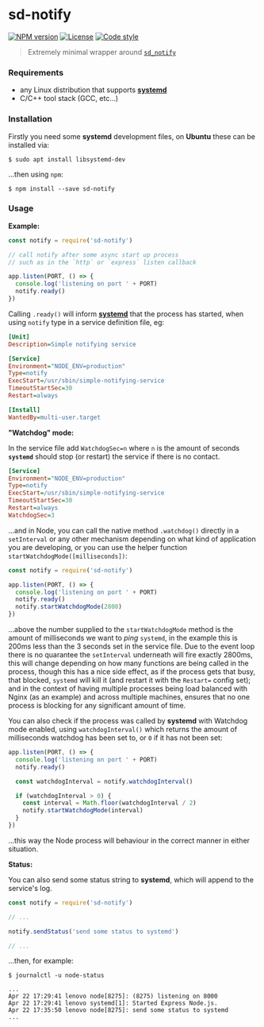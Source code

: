 # sd-notify

[![NPM version][npm-image]][npm-url]
[![License][license-image]][license-url]
[![Code style][standard-image]][standard-url]

> Extremely minimal wrapper around [`sd_notify`](https://www.freedesktop.org/software/systemd/man/sd_notify.html)

### Requirements

* any Linux distribution that supports [__systemd__](https://en.wikipedia.org/wiki/Systemd)
* C/C++ tool stack (GCC, etc...)

### Installation

Firstly you need some __systemd__ development files, on __Ubuntu__ these can be installed via:

```
$ sudo apt install libsystemd-dev
```

...then using `npm`:

```
$ npm install --save sd-notify
```

### Usage

__Example:__

```javascript
const notify = require('sd-notify')

// call notify after some async start up process
// such as in the `http` or `express` listen callback

app.listen(PORT, () => {
  console.log('listening on port ' + PORT)
  notify.ready()
})
```

Calling `.ready()` will inform [__systemd__](https://www.freedesktop.org/software/systemd/man/systemd.service.html) that the process has started, when using `notify` type in a service definition file, eg:

```ini
[Unit]
Description=Simple notifying service

[Service]
Environment="NODE_ENV=production"
Type=notify
ExecStart=/usr/sbin/simple-notifying-service
TimeoutStartSec=30
Restart=always

[Install]
WantedBy=multi-user.target
```

__"Watchdog" mode:__

In the service file add `WatchdogSec=n` where `n` is the amount of seconds __`systemd`__ should
stop (or restart) the service if there is no contact.

```ini
[Service]
Environment="NODE_ENV=production"
Type=notify
ExecStart=/usr/sbin/simple-notifying-service
TimeoutStartSec=30
Restart=always
WatchdogSec=3
```

...and in Node, you can call the native method `.watchdog()` directly in a `setInterval` or any other mechanism
depending on what kind of application you are developing, or you can use the helper function
`startWatchdogMode([milliseconds])`:

```javascript
const notify = require('sd-notify')

app.listen(PORT, () => {
  console.log('listening on port ' + PORT)
  notify.ready()
  notify.startWatchdogMode(2800)
})
```

...above the number supplied to the `startWatchdogMode` method is the amount of milliseconds
we want to _ping_ `systemd`, in the example this is 200ms less than the 3 seconds set in the
service file. Due to the event loop there is no quarantee the `setInterval` underneath will
fire exactly 2800ms, this will change depending on how many functions are being called in the process,
though this has a nice side effect, as if the process gets that busy, that blocked, `systemd` will kill it
(and restart it with the `Restart=` config set); and in the context of having multiple processes being load
balanced with Nginx (as an example) and across multiple machines, ensures that no one process is blocking
for any significant amount of time.

You can also check if the process was called by __systemd__ with Watchdog mode
enabled, using `watchdogInterval()` which returns the amount of milliseconds
watchdog has been set to, or `0` if it has not been set:

```javascript
app.listen(PORT, () => {
  console.log('listening on port ' + PORT)
  notify.ready()

  const watchdogInterval = notify.watchdogInterval()

  if (watchdogInterval > 0) {
    const interval = Math.floor(watchdogInterval / 2)
    notify.startWatchdogMode(interval)
  }
})
```

...this way the Node process will behaviour in the correct manner in either
situation.

__Status:__

You can also send some status string to __systemd__, which will append to the service's log.

```javascript
const notify = require('sd-notify')

// ...

notify.sendStatus('send some status to systemd')

// ...
```

...then, for example:

```
$ journalctl -u node-status

...
Apr 22 17:29:41 lenovo node[8275]: (8275) listening on 8000
Apr 22 17:29:41 lenovo systemd[1]: Started Express Node.js.
Apr 22 17:35:50 lenovo node[8275]: send some status to systemd
...
```

[npm-image]: https://img.shields.io/npm/v/sd-notify.svg
[npm-url]: https://npmjs.org/package/sd-notify
[license-image]: http://img.shields.io/npm/l/sd-notify.svg
[license-url]: LICENSE
[standard-image]: https://img.shields.io/badge/code%20style-standard-brightgreen.svg
[standard-url]: https://github.com/feross/standard
